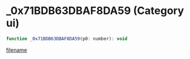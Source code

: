 # _0x71BDB63DBAF8DA59 (Category ui)

```js
function _0x71BDB63DBAF8DA59(p0: number): void
```

[filename](_0x71BDB63DBAF8DA59_m.md ':include')